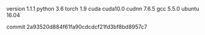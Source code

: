 version 1.1.1
python 3.6
torch 1.9
cuda cuda10.0
cudnn 7.6.5
gcc 5.5.0
ubuntu 16.04

commit 2a93520d884f61fa90cdcdcf21fd3bf8bd8957c7